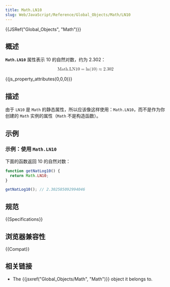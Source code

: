 ```yaml
---
title: Math.LN10
slug: Web/JavaScript/Reference/Global_Objects/Math/LN10
---
```


{{JSRef("Global_Objects", "Math")}}

## 概述

**`Math.LN10`** 属性表示 10 的自然对数，约为 2.302：

<math display="block"><semantics><mrow><mstyle mathvariant="monospace"><mi>Math.LN10</mi></mstyle><mo>=</mo><mo lspace="0em" rspace="0em">ln</mo><mo stretchy="false">(</mo><mn>10</mn><mo stretchy="false">)</mo><mo>≈</mo><mn>2.302</mn></mrow><annotation encoding="TeX">\mathtt{\mi{Math.LN10}} = \ln(10) \approx 2.302</annotation></semantics></math>

{{js_property_attributes(0,0,0)}}

## 描述

由于 `LN10` 是 `Math` 的静态属性，所以应该像这样使用：`Math.LN10`，而不是作为你创建的 `Math` 实例的属性（`Math` 不是构造函数）。

## 示例

### 示例：使用 `Math.LN10`

下面的函数返回 10 的自然对数：

```js
function getNatLog10() {
  return Math.LN10;
}

getNatLog10(); // 2.302585092994046
```

## 规范

{{Specifications}}

## 浏览器兼容性

{{Compat}}

## 相关链接

- The {{jsxref("Global_Objects/Math", "Math")}} object it belongs to.
